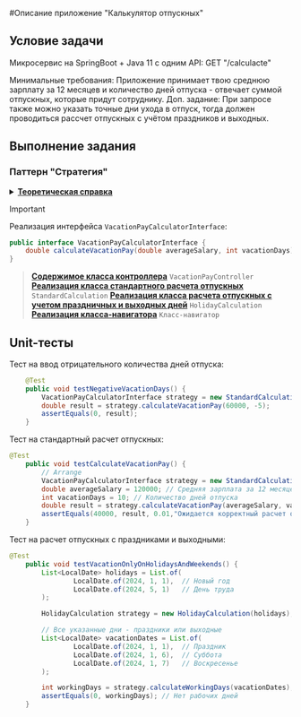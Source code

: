 #Описание приложение "Калькулятор отпускных"

## Условие задачи
Микросервис на SpringBoot + Java 11 c одним API:
GET "/calculacte"
<p>
Минимальные требования: Приложение принимает твою среднюю зарплату за 12 месяцев и количество дней отпуска - отвечает суммой отпускных, которые придут сотруднику.
Доп. задание: При запросе также можно указать точные дни ухода в отпуск, тогда должен проводиться рассчет отпускных с учётом праздников и выходных.</p>

## Выполнение задания
### Паттерн "Стратегия"
<details>
    <summary><ins><b>Теоретическая справка</b></ins></summary>
    <p>
        <b>Паттерн "Стратегия"</b> — это поведенческий паттерн проектирования, который определяет семейство схожих алгоритмов и помещает каждый из них в собственный класс, после чего алгоритмы можно взаимозаменять прямо во время исполнения программы.
     </p>
<hr/>
    <img src="src/main/resources/Images/img.png" alt="Пример стратегии" />
</details>

> [!IMPORTANT]
> Реализация интерфейса `VacationPayCalculatorInterface`:

```java
public interface VacationPayCalculatorInterface {
    double calculateVacationPay(double averageSalary, int vacationDays);
}
```
> [__Содержимое класса контроллера__](src/main/java/ru/neoflex/VacationPayCalculator/Controller/VacationPayController.java) `VacationPayController`
> [__Реализация класса стандартного расчета отпускных__](src/main/java/ru/neoflex/VacationPayCalculator/Strategy/StandardCalculation.java) `StandardCalculation`
>  [__Реализация класса расчета отпускных с учетом праздничных и выходных дней__](src/main/java/ru/neoflex/VacationPayCalculator/Strategy/HolidayCalculation.java) `HolidayCalculation`
>  [__Реализация класса-навигатора__](src/main/java/ru/neoflex/VacationPayCalculator/Service/VacationPayCalculatorService.java) `Класс-навигатор`

## Unit-тесты
Тест на ввод отрицательного количества дней отпуска:
```java
	@Test
	public void testNegativeVacationDays() {
		VacationPayCalculatorInterface strategy = new StandardCalculation();
		double result = strategy.calculateVacationPay(60000, -5);
		assertEquals(0, result); 
	}
```
Тест на стандартный расчет отпускных:
```java
@Test
	public void testCalculateVacationPay() {
		// Arrange
		VacationPayCalculatorInterface strategy = new StandardCalculation();
		double averageSalary = 120000; // Средняя зарплата за 12 месяцев
		int vacationDays = 10; // Количество дней отпуска
		double result = strategy.calculateVacationPay(averageSalary, vacationDays);
		assertEquals(40000, result, 0.01,"Ожидается корректный расчет отпускных");
	}
```
Тест на расчет отпускных с праздниками и выходными:
```java
@Test
	public void testVacationOnlyOnHolidaysAndWeekends() {
		List<LocalDate> holidays = List.of(
				LocalDate.of(2024, 1, 1),  // Новый год
				LocalDate.of(2024, 5, 1)   // День труда
		);

		HolidayCalculation strategy = new HolidayCalculation(holidays);

		// Все указанные дни - праздники или выходные
		List<LocalDate> vacationDates = List.of(
				LocalDate.of(2024, 1, 1),  // Праздник
				LocalDate.of(2024, 1, 6),  // Суббота
				LocalDate.of(2024, 1, 7)   // Воскресенье
		);

		int workingDays = strategy.calculateWorkingDays(vacationDates);
		assertEquals(0, workingDays); // Нет рабочих дней
	}
```
